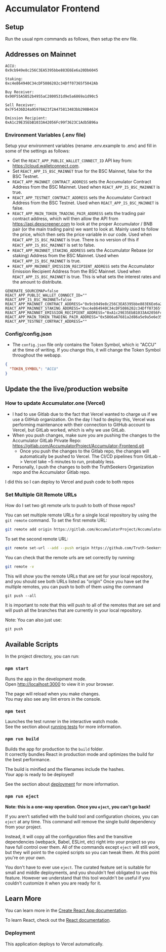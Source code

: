 # Accumulator Frontend

## Setup

Run the usual npm commands as follows, then setup the env file.

## Addresses on Mainnet

```
ACCU:
0x9cb949e8c256C3EA5395bbe883E6Ee6a20Db6045

Staking:
0xc4e864940C34cDF5086202c34Dff07365f5042Ab

Buy Receiver:
0x90F55A5B52b4955aC2800531d9e5a6869a1d90c5

Sell Receiver:
0x7F5436D24a95978A23f2A475813483bb298B4634

Emission Recipient:
0xA1c29E35EbB1033A42056Fc99f3623C1Adb5B96a
```

### Environment Variables (.env file)

Setup your environment variables (rename .env.example to .env) and fill in some of the settings as follows:

- Get the `REACT_APP_PUBLIC_WALLET_CONNECT_ID` API key from: https://cloud.walletconnect.com.
- Set `REACT_APP_IS_BSC_MAINNET` true for the BSC Mainnet, false for the BSC Testnet.
- `REACT_APP_MAINNET_CONTRACT_ADDRESS` sets the Accumulator Contract Address from the BSC Mainnet. Used when `REACT_APP_IS_BSC_MAINNET` is true.
- `REACT_APP_TESTNET_CONTRACT_ADDRESS` sets the Accumulator Contract Address from the BSC Testnet. Used when `REACT_APP_IS_BSC_MAINNET` is false.
- `REACT_APP_MAIN_TOKEN_TRADING_PAIR_ADDRESS` sets the trading pair contract address, which will then allow the API from https://api.dexscreener.com to look at the proper Accumulator / BNB pair (or the main trading pairs) we want to look at. Mainly used to follow the price, which then sets the price variable in our code. Used when `REACT_APP_IS_BSC_MAINNET` is true. There is no version of this if `REACT_APP_IS_BSC_MAINNET` is set to false.
- `REACT_APP_MAINNET_STAKING_ADDRESS` sets the Accumulator Rebase (or staking) Address from the BSC Mainnet. Used when `REACT_APP_IS_BSC_MAINNET` is true.
- `REACT_APP_MAINNET_EMISSION_RECIPIENT_ADDRESS` sets the Accumulator Emission Recipient Address from the BSC Mainnet. Used when `REACT_APP_IS_BSC_MAINNET` is true. This is what sets the interest rates and the amount to distribute.

```
GENERATE_SOURCEMAP=false
REACT_APP_PUBLIC_WALLET_CONNECT_ID=""
REACT_APP_IS_BSC_MAINNET=false
REACT_APP_MAINNET_CONTRACT_ADDRESS="0x9cb949e8c256C3EA5395bbe883E6Ee6a20Db6045"
REACT_APP_MAINNET_STAKING_ADDRESS="0xc4e864940C34cDF5086202c34Dff07365f5042Ab"
REACT_APP_MAINNET_EMISSION_RECIPIENT_ADDRESS="0xA1c29E35EbB1033A42056Fc99f3623C1Adb5B96a"
REACT_APP_MAIN_TOKEN_TRADING_PAIR_ADDRESS="0x5866a67681a2d86a5e9a5e6e35c39457feb8441e"
REACT_APP_TESTNET_CONTRACT_ADDRESS=""
```

### Config/config.json

- The `config.json` file only contains the Token Symbol, which ic "ACCU" at the time of writing. If you change this, it will change the Token Symbol throughout the webapp.

```json
{
  "TOKEN_SYMBOL": "ACCU"
}
```

## Update the the live/production website

### How to update Accumulator.one (Vercel)

- I had to use Gitlab due to the fact that Vercel wanted to charge us if we use a GitHub organization. On the day I had to deploy this, Vercel was performing maintenance with their connection to GitHub account to Vercel, but GitLab worked, which is why we use GitLab.
- When you push changes, make sure you are pushing the changes to the Accumulator GitLab Private Repo: https://gitlab.com/AccumulatorProject/Accumulator-Frontend.git
  - Once you push the changes to the Gitlab repo, the changes will automatically be pushed to Vercel. The CI/CD pipelines from GitLab -> Vercel take ~5 minutes to run, probably less.
- Personally, I push the changes to both the TruthSeekers Organization repo and the Accumulator Gitlab repo.

I did this so I can deploy to Vercel and push code to both repos

### Set Multiple Git Remote URLs

How do I set two git remote urls to push to both of those repos?

You can set multiple remote URLs for a single local repository by using the `git remote` command.
To set the first remote URL:

```bash
git remote add origin https://gitlab.com/AccumulatorProject/Accumulator-Frontend.git
```

To set the second remote URL:

```bash
git remote set-url --add --push origin https://github.com/Truth-Seekers-KYC/Accumulator-Frontend.git
```

You can check that the remote urls are set correctly by running:

```bash
git remote -v
```

This will show you the remote URLs that are set for your local repository, and you should see both URLs listed as "origin"
Once you have set the multiple remotes, you can push to both of them using the command

```
git push --all
```

It is important to note that this will push to all of the remotes that are set and will push all the branches that are currently in your local repository.

Note: You can also just use:

```powershell
git push
```

## Available Scripts

In the project directory, you can run:

### `npm start`

Runs the app in the development mode.\
Open [http://localhost:3000](http://localhost:3000) to view it in your browser.

The page will reload when you make changes.\
You may also see any lint errors in the console.

### `npm test`

Launches the test runner in the interactive watch mode.\
See the section about [running tests](https://facebook.github.io/create-react-app/docs/running-tests) for more information.

### `npm run build`

Builds the app for production to the `build` folder.\
It correctly bundles React in production mode and optimizes the build for the best performance.

The build is minified and the filenames include the hashes.\
Your app is ready to be deployed!

See the section about [deployment](https://facebook.github.io/create-react-app/docs/deployment) for more information.

### `npm run eject`

**Note: this is a one-way operation. Once you `eject`, you can't go back!**

If you aren't satisfied with the build tool and configuration choices, you can `eject` at any time. This command will remove the single build dependency from your project.

Instead, it will copy all the configuration files and the transitive dependencies (webpack, Babel, ESLint, etc) right into your project so you have full control over them. All of the commands except `eject` will still work, but they will point to the copied scripts so you can tweak them. At this point you're on your own.

You don't have to ever use `eject`. The curated feature set is suitable for small and middle deployments, and you shouldn't feel obligated to use this feature. However we understand that this tool wouldn't be useful if you couldn't customize it when you are ready for it.

## Learn More

You can learn more in the [Create React App documentation](https://facebook.github.io/create-react-app/docs/getting-started).

To learn React, check out the [React documentation](https://reactjs.org/).

### Deployment

This application deploys to Vercel automatically.
